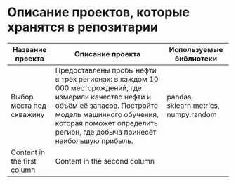 # Описание проектов, которые хранятся в репозитарии

Название проекта | Описание проекта | Используемые библиотеки
------------ | ------------- | -------------
Выбор места под скважину | Предоставлены пробы нефти в трёх регионах: в каждом 10 000 месторождений, где измерили качество нефти и объём её запасов. Постройте модель машинного обучения, которая поможет определить регион, где добыча принесёт наибольшую прибыль. | pandas, sklearn.metrics, numpy.random
Content in the first column | Content in the second column

